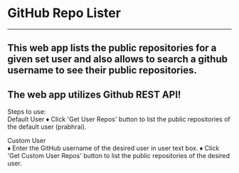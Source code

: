 # GitHub Repo Lister
----------------
This web app lists the public repositories for a given set user and also allows to search a github username to see their public repositories.
----------------
The web app utilizes Github REST API! 
----------------

Steps to use:  
Default User 
♦ Click 'Get User Repos' button to list the public repositories of the default user (prabhrai).  
  
   

Custom User  
♦ Enter the GitHub username of the desired user in user text box.
♦ Click 'Get Custom User Repos' button to list the public repositories of the desired user.